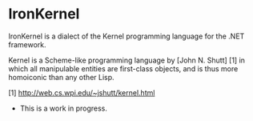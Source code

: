 IronKernel
==========

IronKernel is a dialect of the Kernel programming language for the .NET framework.

Kernel is a Scheme-like programming language by [John N. Shutt] [1] in which all manipulable entities are first-class objects, and is thus more homoiconic than any other Lisp.

[1] http://web.cs.wpi.edu/~jshutt/kernel.html

* This is a work in progress.